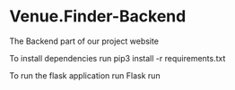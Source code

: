 # Venue.Finder-Backend
The Backend part of our project website

To install dependencies run
pip3 install -r requirements.txt

To run the flask application run 
Flask run